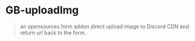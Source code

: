 GB-uploadImg
============

> an opensources form addon direct upload image to Discord CDN and return url back to the form.

